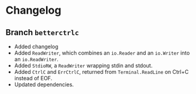 Changelog
=========

Branch `betterctrlc`
--------------------
- Added changelog
- Added `ReadWriter`, which combines an `io.Reader` and an `io.Writer` into an
  `io.ReadWriter`.
- Added `StdioRW`, a `ReadWriter` wrapping stdin and stdout.
- Added `CtrlC` and `ErrCtrlC`, returned from `Terminal.ReadLine` on Ctrl+C
  instead of EOF.
- Updated dependencies.
